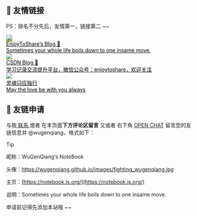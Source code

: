 ##  🥂 友情链接

PS：排名不分先后，友情第一，链接第二 ~~



<div class="friends">
     <a class="a-friend" target="_blank" style="background-color:#98b755;color:black" href="https://wugenqiang.github.io/">
        <img class="blog-avatar" src="https://gitee.com/wugenqiang/PictureBed/raw/master/NoteBook/20200617115404.jpg">
        <div class="text-container">
            <div class="name">EnjoyToShare’s Blog 🎁</div>
            <div class="description">Sometimes your whole life boils down to one insame move.</div>
        </div>
    </a>
    <a class="a-friend" target="_blank" style="background-color:#FCE5BF;color:black" href="https://blog.csdn.net/wugenqiang">
        <img class="blog-avatar" src="https://gitee.com/wugenqiang/PictureBed/raw/master/NoteBook/20200617115404.jpg">
        <div class="text-container">
            <div class="name">CSDN Blog 🎁</div>
            <div class="description">学习记录交流提升平台，微信公众号：enjoytoshare，欢迎关注</div>
        </div>
    </a>
</div>



<div class="friends">
     <a class="a-friend" target="_blank" style="background-color:white;color:black" href="https://puppetsheep.cn">
        <img class="blog-avatar" src="https://gitee.com/wugenqiang/PictureBed/raw/master/NoteBook/20200706122049.png">
        <div class="text-container">
            <div class="name">灵魂只应独行</div>
            <div class="description">May the love be with you always</div>
        </div>
    </a></div>





## 📃 友链申请

与我[ 联系 ](https://notebook.js.org/#/关于/?id=💌-联系)或者 在本页面**下方评论区留言** 又或者 右下角 [OPEN CHAT](https://gitter.im/enjoytoshare/community) 留言您的友链信息并 @wugenqiang，格式如下：

> [!Tip]
>
> 昵称：WuGenQiang‘s NoteBook
>
> 头像：https://wugenqiang.github.io/images/fighting_wugenqiang.jpg
>
> 主页：[https://notebook.js.org/](https://notebook.js.org/)
>
> 说明：Sometimes your whole life boils down to one insame move.

申请前记得先添加本站哦 ~~

